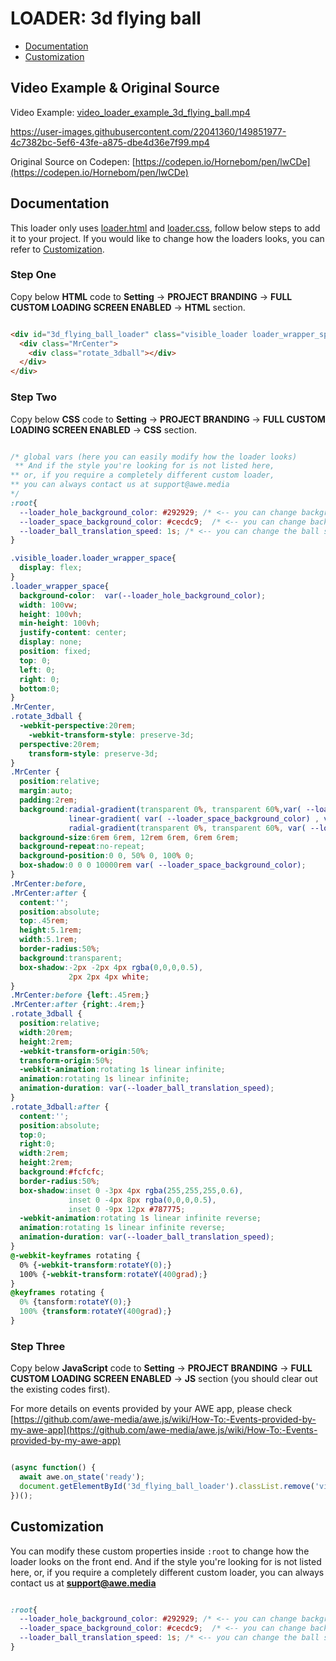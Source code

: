 
# LOADER: 3d flying ball

- [Documentation](#documentation)
- [Customization](#customization)

## Video Example & Original Source


Video Example: [video_loader_example_3d_flying_ball.mp4](video_loader_example_3d_flying_ball.mp4)



https://user-images.githubusercontent.com/22041360/149851977-4c7382bc-5ef6-43fe-a875-dbe4d36e7f99.mp4



Original Source on Codepen: [https://codepen.io/Hornebom/pen/lwCDe](https://codepen.io/Hornebom/pen/lwCDe)


## Documentation

This loader only uses [loader.html](loader.html) and [loader.css](loader.css), follow below steps to add it to your project. If you would like to change how the loaders looks, you can refer to [Customization](#customization).


### Step One

Copy below **HTML** code to **Setting** -> **PROJECT BRANDING** -> **FULL CUSTOM LOADING SCREEN ENABLED** -> **HTML** section.


```html

<div id="3d_flying_ball_loader" class="visible_loader loader_wrapper_space">
  <div class="MrCenter">
    <div class="rotate_3dball"></div>
  </div>
</div>


```

### Step Two

Copy below **CSS** code to **Setting** -> **PROJECT BRANDING** -> **FULL CUSTOM LOADING SCREEN ENABLED** -> **CSS** section.

```css

/* global vars (here you can easily modify how the loader looks) 
 ** And if the style you're looking for is not listed here,
** or, if you require a completely different custom loader,
** you can always contact us at support@awe.media
*/
:root{
  --loader_hole_background_color: #292929; /* <-- you can change background color of holes in here */
  --loader_space_background_color: #cecdc9;  /* <-- you can change background color of the space here*/
  --loader_ball_translation_speed: 1s; /* <-- you can change the ball speed in here (time to complete 1 cycle) */
}

.visible_loader.loader_wrapper_space{
  display: flex;
}
.loader_wrapper_space{
  background-color:  var(--loader_hole_background_color); 
  width: 100vw;
  height: 100vh;
  min-height: 100vh;
  justify-content: center;
  display: none;
  position: fixed;
  top: 0;
  left: 0;
  right: 0;
  bottom:0;
}
.MrCenter,
.rotate_3dball {
  -webkit-perspective:20rem;
	-webkit-transform-style: preserve-3d;
  perspective:20rem;
	transform-style: preserve-3d;
}
.MrCenter {
  position:relative;
  margin:auto;
  padding:2rem;
  background:radial-gradient(transparent 0%, transparent 60%,var( --loader_space_background_color) 61%, var( --loader_space_background_color) 100%),
             linear-gradient( var( --loader_space_background_color) , var( --loader_space_background_color)),
             radial-gradient(transparent 0%, transparent 60%, var( --loader_space_background_color) 61%, var( --loader_space_background_color) 100%);
  background-size:6rem 6rem, 12rem 6rem, 6rem 6rem;
  background-repeat:no-repeat;
  background-position:0 0, 50% 0, 100% 0;
  box-shadow:0 0 0 10000rem var( --loader_space_background_color);
}
.MrCenter:before,
.MrCenter:after {
  content:'';
  position:absolute;
  top:.45rem;
  height:5.1rem;
  width:5.1rem;
  border-radius:50%;
  background:transparent;
  box-shadow:-2px -2px 4px rgba(0,0,0,0.5),
             2px 2px 4px white;
}
.MrCenter:before {left:.45rem;}
.MrCenter:after {right:.4rem;}
.rotate_3dball {
  position:relative;
  width:20rem;
  height:2rem;
  -webkit-transform-origin:50%;
  transform-origin:50%;
  -webkit-animation:rotating 1s linear infinite;  
  animation:rotating 1s linear infinite;
  animation-duration: var(--loader_ball_translation_speed);
}
.rotate_3dball:after {
  content:'';
  position:absolute;
  top:0;
  right:0;
  width:2rem;
  height:2rem;
  background:#fcfcfc;
  border-radius:50%;
  box-shadow:inset 0 -3px 4px rgba(255,255,255,0.6),
             inset 0 -4px 8px rgba(0,0,0,0.5),
             inset 0 -9px 12px #787775;
  -webkit-animation:rotating 1s linear infinite reverse;
  animation:rotating 1s linear infinite reverse;
  animation-duration: var(--loader_ball_translation_speed);
}
@-webkit-keyframes rotating {
  0% {-webkit-transform:rotateY(0);}
  100% {-webkit-transform:rotateY(400grad);}
}
@keyframes rotating {
  0% {tansform:rotateY(0);}
  100% {transform:rotateY(400grad);}
}


```

### Step Three

Copy below **JavaScript** code to **Setting** -> **PROJECT BRANDING** -> **FULL CUSTOM LOADING SCREEN ENABLED** -> **JS** section (you should clear out the existing codes first).

For more details on events provided by your AWE app, please check [https://github.com/awe-media/awe.js/wiki/How-To:-Events-provided-by-my-awe-app](https://github.com/awe-media/awe.js/wiki/How-To:-Events-provided-by-my-awe-app)


```javascript

(async function() { 
  await awe.on_state('ready'); 
  document.getElementById('3d_flying_ball_loader').classList.remove('visible_loader');
})();


```

## Customization

You can modify these custom properties inside `:root` to change how the loader looks on the front end. And if the style you're looking for is not listed here, or, if you require a completely different custom loader, you can always contact us at **support@awe.media**

```css

:root{
  --loader_hole_background_color: #292929; /* <-- you can change background color of holes in here */
  --loader_space_background_color: #cecdc9;  /* <-- you can change background color of the space here*/
  --loader_ball_translation_speed: 1s; /* <-- you can change the ball speed in here (time to complete 1 cycle) */
}



```

